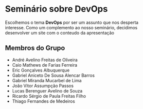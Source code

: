 # Seminário sobre DevOps

Escolhemos o tema **DevOps** por ser um assunto que nos desperta interesse. Como um complemento ao nosso seminário, decidimos desenvolver um site com o conteudo da apresentação
## Membros do Grupo

- André Avelino Freitas de Oliveira  
- Caio Mathews de Farias Ferreira  
- Eric Gonçalves Albuquerque  
- Gabriel Aniceto De Sousa Alencar Barros  
- Gabriel Miranda Mucarbel de Lima  
- João Vitor Assumpção Passos  
- Lucas Berenguer Avelino de Souza  
- Ricardo Sérgio de Paula Freitas Filho  
- Thiago Fernandes de Medeiros  
